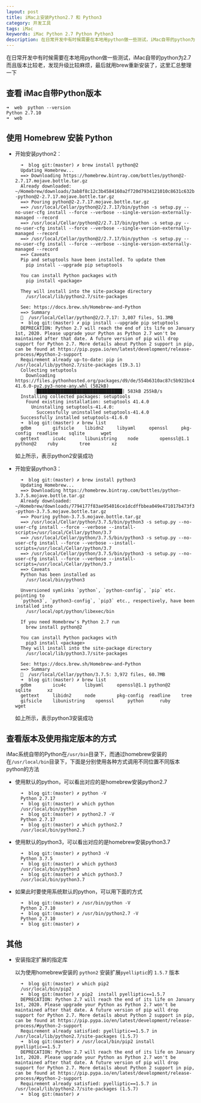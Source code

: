 ```yaml
---
layout: post
title: iMac上安装Python2.7 和 Python3
category: 开发工具
tags: iMac 
keywords: iMac Python 2.7 Python Python3
description: 在日常开发中有时候需要在本地用python做一些测试，iMac自带的python为2.7 而且版本比较老，发现升级比较麻烦，最后就用brew重新安装了，这里汇总整理一下
---
```


在日常开发中有时候需要在本地用python做一些测试，iMac自带的python为2.7 而且版本比较老，发现升级比较麻烦，最后就用brew重新安装了，这里汇总整理一下

## 查看 iMac自带Python版本

	➜  web  python --version
	Python 2.7.10
	➜  web

## 使用 Homebrew 安装 Python

- 开始安装python2：

		➜  blog git:(master) ✗ brew install python@2
		Updating Homebrew...
		==> Downloading https://homebrew.bintray.com/bottles/python@2-2.7.17.mojave.bottle.tar.gz
		Already downloaded: ~/Homebrew/downloads/3ab8f8c12c3b4584160a2f720d7934121010c8631c632b1bf50c75b64343963c--python@2-2.7.17.mojave.bottle.tar.gz
		==> Pouring python@2-2.7.17.mojave.bottle.tar.gz
		==> /usr/local/Cellar/python@2/2.7.17/bin/python -s setup.py --no-user-cfg install --force --verbose --single-version-externally-managed --record
		==> /usr/local/Cellar/python@2/2.7.17/bin/python -s setup.py --no-user-cfg install --force --verbose --single-version-externally-managed --record
		==> /usr/local/Cellar/python@2/2.7.17/bin/python -s setup.py --no-user-cfg install --force --verbose --single-version-externally-managed --record
		==> Caveats
		Pip and setuptools have been installed. To update them
		  pip install --upgrade pip setuptools
		
		You can install Python packages with
		  pip install <package>
		
		They will install into the site-package directory
		  /usr/local/lib/python2.7/site-packages
		
		See: https://docs.brew.sh/Homebrew-and-Python
		==> Summary
		🍺  /usr/local/Cellar/python@2/2.7.17: 3,807 files, 51.3MB
		➜  blog git:(master) ✗ pip install --upgrade pip setuptools
		DEPRECATION: Python 2.7 will reach the end of its life on January 1st, 2020. Please upgrade your Python as Python 2.7 won't be maintained after that date. A future version of pip will drop support for Python 2.7. More details about Python 2 support in pip, can be found at https://pip.pypa.io/en/latest/development/release-process/#python-2-support
		Requirement already up-to-date: pip in /usr/local/lib/python2.7/site-packages (19.3.1)
		Collecting setuptools
		  Downloading https://files.pythonhosted.org/packages/d9/de/554b6310ac87c5b921bc45634b07b11394fe63bc4cb5176f5240addf18ab/setuptools-41.6.0-py2.py3-none-any.whl (582kB)
		     |████████████████████████████████| 583kB 255kB/s
		Installing collected packages: setuptools
		  Found existing installation: setuptools 41.4.0
		    Uninstalling setuptools-41.4.0:
		      Successfully uninstalled setuptools-41.4.0
		Successfully installed setuptools-41.6.0
		➜  blog git:(master) ✗ brew list
		gdbm		gifsicle	libidn2		libyaml		openssl		pkg-config	readline	sqlite		wget
		gettext		icu4c		libunistring	node		openssl@1.1	python@2	ruby		tree		xz

	如上所示，表示python2安装成功

- 开始安装python3： 

		➜  blog git:(master) ✗ brew install python3
		Updating Homebrew...
		==> Downloading https://homebrew.bintray.com/bottles/python-3.7.5.mojave.bottle.tar.gz
		Already downloaded: ~/Homebrew/downloads/7794177f83ae954016ce1dcdffbbea049e471017b473f3ed7cba6c3eee1bdc33--python-3.7.5.mojave.bottle.tar.gz
		==> Pouring python-3.7.5.mojave.bottle.tar.gz
		==> /usr/local/Cellar/python/3.7.5/bin/python3 -s setup.py --no-user-cfg install --force --verbose --install-scripts=/usr/local/Cellar/python/3.7
		==> /usr/local/Cellar/python/3.7.5/bin/python3 -s setup.py --no-user-cfg install --force --verbose --install-scripts=/usr/local/Cellar/python/3.7
		==> /usr/local/Cellar/python/3.7.5/bin/python3 -s setup.py --no-user-cfg install --force --verbose --install-scripts=/usr/local/Cellar/python/3.7
		==> Caveats
		Python has been installed as
		  /usr/local/bin/python3
		
		Unversioned symlinks `python`, `python-config`, `pip` etc. pointing to
		`python3`, `python3-config`, `pip3` etc., respectively, have been installed into
		  /usr/local/opt/python/libexec/bin
		
		If you need Homebrew's Python 2.7 run
		  brew install python@2
		
		You can install Python packages with
		  pip3 install <package>
		They will install into the site-package directory
		  /usr/local/lib/python3.7/site-packages
		
		See: https://docs.brew.sh/Homebrew-and-Python
		==> Summary
		🍺  /usr/local/Cellar/python/3.7.5: 3,972 files, 60.7MB
		➜  blog git:(master) ✗ brew list
		gdbm		icu4c		libyaml		openssl@1.1	python@2	sqlite		xz
		gettext		libidn2		node		pkg-config	readline	tree
		gifsicle	libunistring	openssl		python		ruby		wget

	如上所示，表示python3安装成功
	
## 查看版本及使用指定版本的方式
	
iMac系统自带的Python在`/usr/bin`目录下，而通过homebrew安装的在`/usr/local/bin`目录下，下面是分别使用各种方式调用不同位置不同版本python的方法

- 使用默认的python，可以看出对应的是homebrew安装python2.7

		➜  blog git:(master) ✗ python -V
		Python 2.7.17
		➜  blog git:(master) ✗ which python
		/usr/local/bin/python
		➜  blog git:(master) ✗ python2.7 -V
		Python 2.7.17
		➜  blog git:(master) ✗ which python2.7
		/usr/local/bin/python2.7

- 使用默认的python3，可以看出对应的是homebrew安装python3.7

		➜  blog git:(master) ✗ python3 -V
		Python 3.7.5
		➜  blog git:(master) ✗ which python3
		/usr/local/bin/python3
		➜  blog git:(master) ✗ which python3.7
		/usr/local/bin/python3.7

- 如果此时要使用系统默认的python，可以用下面的方式
	
		➜  blog git:(master) ✗ /usr/bin/python -V
		Python 2.7.10
		➜  blog git:(master) ✗ /usr/bin/python2.7 -V
		Python 2.7.10
		➜  blog git:(master) ✗
		
## 其他

- 安装指定扩展的指定库

	以为使用homebrew安装的 `python2` 安装扩展`pyelliptic`的 `1.5.7` 版本

		➜  blog git:(master) ✗ which pip2
		/usr/local/bin/pip2
		➜  blog git:(master) ✗ pip2  install pyelliptic==1.5.7
		DEPRECATION: Python 2.7 will reach the end of its life on January 1st, 2020. Please upgrade your Python as Python 2.7 won't be maintained after that date. A future version of pip will drop support for Python 2.7. More details about Python 2 support in pip, can be found at https://pip.pypa.io/en/latest/development/release-process/#python-2-support
		Requirement already satisfied: pyelliptic==1.5.7 in /usr/local/lib/python2.7/site-packages (1.5.7)
		➜  blog git:(master) ✗ /usr/local/bin/pip2 install pyelliptic==1.5.7
		DEPRECATION: Python 2.7 will reach the end of its life on January 1st, 2020. Please upgrade your Python as Python 2.7 won't be maintained after that date. A future version of pip will drop support for Python 2.7. More details about Python 2 support in pip, can be found at https://pip.pypa.io/en/latest/development/release-process/#python-2-support
		Requirement already satisfied: pyelliptic==1.5.7 in /usr/local/lib/python2.7/site-packages (1.5.7)
		➜  blog git:(master) ✗
	